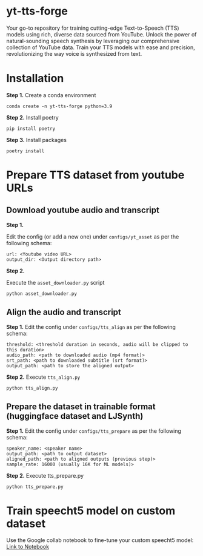 # yt-tts-forge
Your go-to repository for training cutting-edge Text-to-Speech (TTS) models using rich, diverse data sourced from YouTube. Unlock the power of natural-sounding speech synthesis by leveraging our comprehensive collection of YouTube data. Train your TTS models with ease and precision, revolutionizing the way voice is synthesized from text.

# Installation

**Step 1.**
Create a conda environment
```
conda create -n yt-tts-forge python=3.9
```

**Step 2.**
Install poetry
```
pip install poetry
```

**Step 3.**
Install packages
```
poetry install
```

# Prepare TTS dataset from youtube URLs

## Download youtube audio and transcript

**Step 1.**

Edit the config (or add a new one) under `configs/yt_asset` as per the following schema:
```
url: <Youtube video URL>
output_dir: <Output directory path>
```

**Step 2.**

Execute the `asset_downloader.py` script
```
python asset_downloader.py
```

## Align the audio and transcript


**Step 1.**
Edit the config under `configs/tts_align` as per the following schema:
```
threshold: <threshold duration in seconds, audio will be clipped to this duration>
audio_path: <path to downloaded audio (mp4 format)>
srt_path: <path to downloaded subtitle (srt format)>
output_path: <path to store the aligned output>
```

**Step 2.**
Execute `tts_align.py`
```
python tts_align.py
```

## Prepare the dataset in trainable format (huggingface dataset and LJSynth)

**Step 1.**
Edit the config under `configs/tts_prepare` as per the following schema:
```
speaker_name: <speaker name>
output_path: <path to output dataset>
aligned_path: <path to aligned outputs (previous step)>
sample_rate: 16000 (usually 16K for ML models)>
```
**Step 2.**
Execute tts_prepare.py
```
python tts_prepare.py
```

# Train speecht5 model on custom dataset

Use the Google collab notebook to fine-tune your custom speecht5 model: [Link to Notebook](https://colab.research.google.com/drive/19S60AMESnx4Efe7eoCuhT_RLCmCroFIp#scrollTo=HdmPhTOo0tBE)
